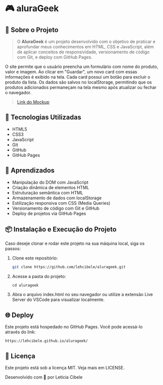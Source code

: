 # 🎮 aluraGeek

## 📌 Sobre o Projeto
> O **AluraGeek** é um projeto desenvolvido com o objetivo de praticar e aprofundar meus conhecimentos em HTML, CSS e JavaScript, além de aplicar conceitos de responsividade, versionamento de código com Git, e deploy com GitHub Pages.

O site permite que o usuário preencha um formulário com nome do produto, valor e imagem. Ao clicar em "Guardar", um novo card com essas informações é exibido na tela. Cada card possui um botão para excluir o produto da lista.
Os dados são salvos no localStorage, permitindo que os produtos adicionados permaneçam na tela mesmo após atualizar ou fechar o navegador.

>[Link do Mockup](https://www.figma.com/design/1zm3NNIw4KcI0RQtR6UmqK/New-AluraGeek---PT?node-id=14-123&t=5YbJSW5MOPQyPPkm-0)

## 🚀 Tecnologias Utilizadas
- HTML5
- CSS3
- JavaScript
- Git
- GitHub
- GitHub Pages

## 🧠 Aprendizados
- Manipulação do DOM com JavaScript
- Criação dinâmica de elementos HTML
- Estruturação semântica com HTML
- Armazenamento de dados com localStorage
- Estilização responsiva com CSS (Media Queries)
- Versionamento de código com Git e GitHub
- Deploy de projetos via GitHub Pages

## 📦 Instalação e Execução do Projeto

Caso deseje clonar e rodar este projeto na sua máquina local, siga os passos:

1. Clone este repositório:
    ```bash
    git clone https://github.com/lehcibele/alurageek.git
2. Acesse a pasta do projeto:
    ```bahs
    cd alurageek
3. Abra o arquivo index.html no seu navegador ou utilize a extensão Live Server do VSCode para visualizar localmente.

## 🌐 Deploy

Este projeto está hospedado no GitHub Pages. Você pode acessá-lo através do link:
    
    https://lehcibele.github.io/alurageek/

## 📝 Licença

Este projeto está sob a licença MIT. Veja mais em LICENSE.

Desenvolvido com 💙 por Leticia Cibele